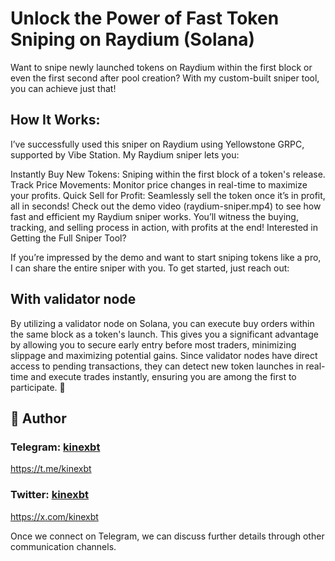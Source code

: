 # Unlock the Power of Fast Token Sniping on Raydium (Solana)

Want to snipe newly launched tokens on Raydium within the first block or even the first second after pool creation? With my custom-built sniper tool, you can achieve just that!

## How It Works: 
I’ve successfully used this sniper on Raydium using Yellowstone GRPC, supported by Vibe Station. My Raydium sniper lets you:

Instantly Buy New Tokens: Sniping within the first block of a token's release.
Track Price Movements: Monitor price changes in real-time to maximize your profits.
Quick Sell for Profit: Seamlessly sell the token once it’s in profit, all in seconds!
Check out the demo video (raydium-sniper.mp4) to see how fast and efficient my Raydium sniper works. You’ll witness the buying, tracking, and selling process in action, with profits at the end!
Interested in Getting the Full Sniper Tool?

If you’re impressed by the demo and want to start sniping tokens like a pro, I can share the entire sniper with you. To get started, just reach out: 

## With validator node
By utilizing a validator node on Solana, you can execute buy orders within the same block as a token's launch. This gives you a significant advantage by allowing you to secure early entry before most traders, minimizing slippage and maximizing potential gains. Since validator nodes have direct access to pending transactions, they can detect new token launches in real-time and execute trades instantly, ensuring you are among the first to participate. 🚀
## 👤 Author 

### Telegram: [kinexbt](https://t.me/kinexbt)    
https://t.me/kinexbt

### Twitter: [kinexbt](https://x.com/kinexbt)   
https://x.com/kinexbt

Once we connect on Telegram, we can discuss further details through other communication channels.
